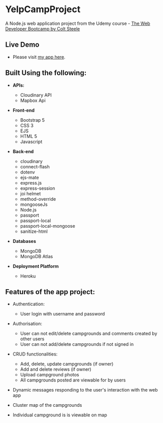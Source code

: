 # YelpCampProject
A Node.js web application project from the Udemy course - [The Web Developer Bootcamp by Colt Steele](https://www.udemy.com/course/the-web-developer-bootcamp/)

## Live Demo 
- Please visit [my app here](https://nameless-forest-36356.herokuapp.com/).

## Built Using the following:
- **APIs:**
    - Cloudinary API
    - Mapbox Api

- **Front-end** 
    - Bootstrap 5
    - CSS 3
    - EJS
    - HTML 5
    - Javascript

- **Back-end**
    - cloudinary 
    - connect-flash 
    - dotenv 
    - ejs-mate 
    - express.js 
    - express-session 
    - joi helmet
    - method-override
    - mongooseJs
    - Node.js
    - passport
    - passport-local
    - passport-local-mongoose
    - sanitize-html

- **Databases**
    - MongoDB
    - MongoDB Atlas

- **Deployment Platform**
    - Heroku

## Features of the app project:

- Authentication:
    - User login with username and password

- Authorisation:
    -   User can not edit/delete campgrounds and comments created by other users
    - User can not add/delete campgrounds if not signed in

- CRUD functionalities:
    - Add, delete, update campgrounds (if owner)
    - Add and delete reviews (if owner)
    - Upload campground photos
    - All campgrounds posted are viewable for by users
   
- Dynamic messages responding to the user's interaction with the web app

- Cluster map of the campgrounds

- Individual campground is is viewable on map


